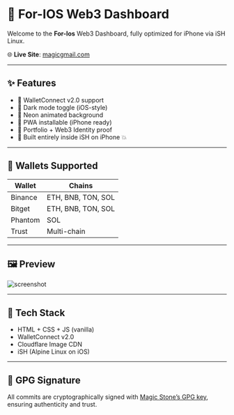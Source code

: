 # 🌟 For-IOS Web3 Dashboard

Welcome to the **For-Ios** Web3 Dashboard, fully optimized for iPhone via iSH Linux.

🌐 **Live Site**: [magicgmail.com](https://magicgmail.com)

---

## ✨ Features

- 🔌 WalletConnect v2.0 support
- 🌙 Dark mode toggle (iOS-style)
- 🎨 Neon animated background
- 📱 PWA installable (iPhone ready)
- 🪪 Portfolio + Web3 Identity proof
- 🦾 Built entirely inside iSH on iPhone 💥

---

## 🧠 Wallets Supported

| Wallet    | Chains                   |
|-----------|--------------------------|
| Binance   | ETH, BNB, TON, SOL       |
| Bitget    | ETH, BNB, TON, SOL       |
| Phantom   | SOL                      |
| Trust     | Multi-chain              |

---

## 🖼️ Preview

![screenshot](./assets/screenshot.png)

---

## 🚀 Tech Stack

- HTML + CSS + JS (vanilla)
- WalletConnect v2.0
- Cloudflare Image CDN
- iSH (Alpine Linux on iOS)

---

## 🔐 GPG Signature

All commits are cryptographically signed with [Magic Stone’s GPG key](https://github.com/SoeAung95.gpg), ensuring authenticity and trust.
